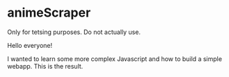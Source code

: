 # animeScraper
Only for tetsing purposes. Do not actually use.

Hello everyone!

I wanted to learn some more complex Javascript and how to build a simple webapp.
This is the result.

